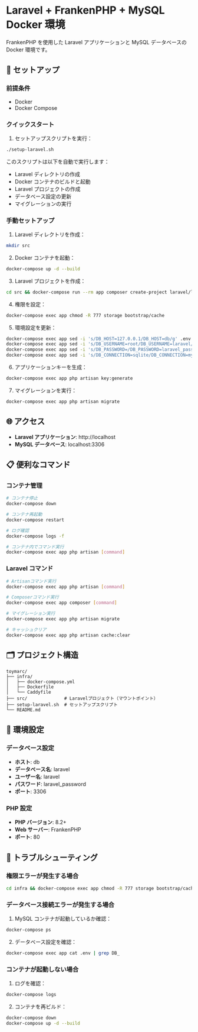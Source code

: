 # Laravel + FrankenPHP + MySQL Docker 環境

FrankenPHP を使用した Laravel アプリケーションと MySQL データベースの Docker 環境です。

## 🚀 セットアップ

### 前提条件

- Docker
- Docker Compose

### クイックスタート

1. セットアップスクリプトを実行：

```bash
./setup-laravel.sh
```

このスクリプトは以下を自動で実行します：

- Laravel ディレクトリの作成
- Docker コンテナのビルドと起動
- Laravel プロジェクトの作成
- データベース設定の更新
- マイグレーションの実行

### 手動セットアップ

1. Laravel ディレクトリを作成：

```bash
mkdir src
```

2. Docker コンテナを起動：

```bash
docker-compose up -d --build
```

3. Laravel プロジェクトを作成：

```bash
cd src && docker-compose run --rm app composer create-project laravel/laravel . --prefer-dist
```

4. 権限を設定：

```bash
docker-compose exec app chmod -R 777 storage bootstrap/cache
```

5. 環境設定を更新：

```bash
docker-compose exec app sed -i 's/DB_HOST=127.0.0.1/DB_HOST=db/g' .env
docker-compose exec app sed -i 's/DB_USERNAME=root/DB_USERNAME=laravel/g' .env
docker-compose exec app sed -i 's/DB_PASSWORD=/DB_PASSWORD=laravel_password/g' .env
docker-compose exec app sed -i 's/DB_CONNECTION=sqlite/DB_CONNECTION=mysql/g' .env
```

6. アプリケーションキーを生成：

```bash
docker-compose exec app php artisan key:generate
```

7. マイグレーションを実行：

```bash
docker-compose exec app php artisan migrate
```

## 🌐 アクセス

- **Laravel アプリケーション**: http://localhost
- **MySQL データベース**: localhost:3306

## 📋 便利なコマンド

### コンテナ管理

```bash
# コンテナ停止
docker-compose down

# コンテナ再起動
docker-compose restart

# ログ確認
docker-compose logs -f

# コンテナ内でコマンド実行
docker-compose exec app php artisan [command]
```

### Laravel コマンド

```bash
# Artisanコマンド実行
docker-compose exec app php artisan [command]

# Composerコマンド実行
docker-compose exec app composer [command]

# マイグレーション実行
docker-compose exec app php artisan migrate

# キャッシュクリア
docker-compose exec app php artisan cache:clear
```

## 🗂️ プロジェクト構造

```
toymarc/
├── infra/
│   ├── docker-compose.yml
│   ├── Dockerfile
│   └── Caddyfile
├── src/              # Laravelプロジェクト（マウントポイント）
├── setup-laravel.sh  # セットアップスクリプト
└── README.md
```

## 🔧 環境設定

### データベース設定

- **ホスト**: db
- **データベース名**: laravel
- **ユーザー名**: laravel
- **パスワード**: laravel_password
- **ポート**: 3306

### PHP 設定

- **PHP バージョン**: 8.2+
- **Web サーバー**: FrankenPHP
- **ポート**: 80

## 🐛 トラブルシューティング

### 権限エラーが発生する場合

```bash
cd infra && docker-compose exec app chmod -R 777 storage bootstrap/cache
```

### データベース接続エラーが発生する場合

1. MySQL コンテナが起動しているか確認：

```bash
docker-compose ps
```

2. データベース設定を確認：

```bash
docker-compose exec app cat .env | grep DB_
```

### コンテナが起動しない場合

1. ログを確認：

```bash
docker-compose logs
```

2. コンテナを再ビルド：

```bash
docker-compose down
docker-compose up -d --build
```
